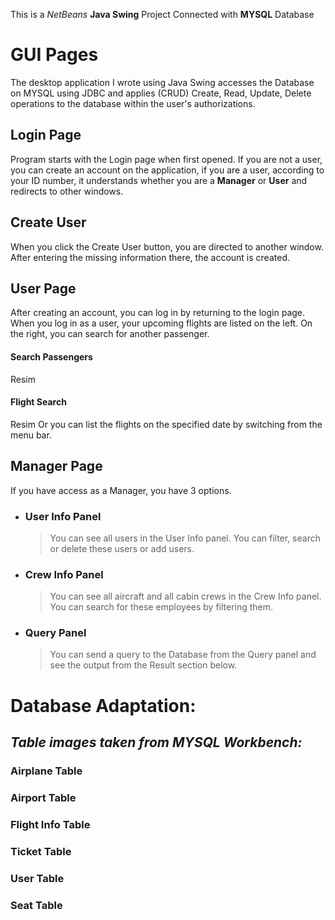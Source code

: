 This is a *NetBeans* **Java Swing** Project Connected with **MYSQL** Database


# GUI Pages

 The desktop application I wrote using Java Swing accesses the Database on MYSQL using JDBC and applies (CRUD) Create, Read, Update, Delete operations to the database within the user's authorizations.


## Login Page

Program starts with the Login page when first opened. If you are not a user, you can create an account on the application, if you are a user, according to your ID number, it understands whether you are a **Manager** or **User** and redirects to other windows.

##  Create User 

When you click the Create User button, you are directed to another window. After entering the missing information there, the account is created.


## User Page

After creating an account, you can log in by returning to the login page. When you log in as a user, your upcoming flights are listed on the left. On the right, you can search for another passenger.

#### Search Passengers
Resim
#### Flight Search
Resim
Or you can list the flights on the specified date by switching from the menu bar.


## Manager Page

If you have access as a Manager, you have 3 options. 
- ### User Info Panel
	>You can see all users in the User Info panel. You can filter, search or delete these users or add users.
- ### Crew Info Panel
	>You can see all aircraft and all cabin crews in the Crew Info panel. You can search for these employees by filtering them.
- ### Query Panel
	>You can send a query to the Database from the Query panel and see the output from the Result section below.
	
# Database Adaptation:

## *Table images taken from MYSQL Workbench:*

### Airplane Table

### Airport Table

### Flight Info Table

### Ticket Table

### User Table

### Seat Table



